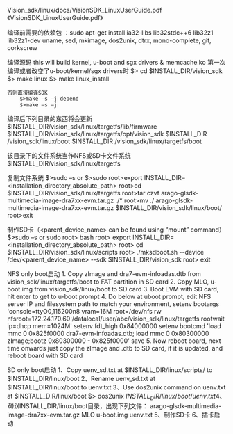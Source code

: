 
Vision_sdk/linux/docs/VisionSDK_LinuxUserGuide.pdf
《VisionSDK_LinuxUserGuide.pdf》

编译前需要的依赖包
	：sudo apt-get install ia32-libs lib32stdc++6 lib32z1 lib32z1-dev
		uname, sed, mkimage, dos2unix, dtrx, mono-complete, git, corkscrew
		
		
编译源码
this will build kernel, u-boot and sgx drivers & memcache.ko
	第一次编译或者改变了u-boot/kernel/sgx drivers时
		$> cd $INSTALL_DIR/vision_sdk 
		$> make linux 
		$> make linux_install
	
	否则直接编译SDK
		$>make –s –j depend 
		$>make –s –j
		
		
编译后下列目录的东西将会更新
	$INSTALL_DIR/vision_sdk/linux/targetfs/lib/firmware
	$INSTALL_DIR/vision_sdk/linux/targetfs/opt/vision_sdk
	$INSTALL_DIR /vision_sdk/linux/boot
	$INSTALL_DIR /vision_sdk/linux/targetfs/boot
	
该目录下的文件系统当作NFS或SD卡文件系统
	$INSTALL_DIR/vision_sdk/linux/targetfs
	
复制文件系统
	$>sudo –s or $>sudo 
	root>export INSTALL_DIR=<installation_directory_absolute_path> 
	root>cd $INSTALL_DIR/vision_sdk/linux/targetfs 
	root>tar czvf arago-glsdk-multimedia-image-dra7xx-evm.tar.gz ./* 
	root>mv ./ arago-glsdk-multimedia-image-dra7xx-evm.tar.gz $INSTALL_DIR/vision_sdk/linux/boot/ 
	root>exit


制作SD卡（<parent_device_name> can be found using “mount” command）
	$>sudo –s or sudo
	root> bash
	root> export INSTALL_DIR=<installation_directory_absolute_path>
	root> cd $INSTALL_DIR/vision_sdk/linux/scripts
	root> ./mksdboot.sh --device /dev/<parent_device_name> --sdk $INSTALL_DIR/vision_sdk
	root> exit	

NFS only boot启动
	1. Copy zImage and dra7-evm-infoadas.dtb 
		from vision_sdk/linux/targetfs/boot to FAT partition in SD card
	2. Copy MLO, u-boot.img 
		from vision_sdk/linux/boot to SD card
	3. Boot EVM with SD card, 
		hit enter to get to u-boot prompt
	4. Do below at uboot prompt, edit NFS server IP and filesystem path to match your environment, 
		setenv bootargs 'console=ttyO0,115200n8 vram=16M root=/dev/nfs rw 
			nfsroot=172.24.170.60:/datalocal/user/abc/vision_sdk/linux/targetfs rootwait
			ip=dhcp mem=1024M' 
		setenv fdt_high 0x84000000 
		setenv bootcmd 'load mmc 0 0x825f0000 dra7-evm-infoadas.dtb;
			load mmc 0 0x80300000 zImage;bootz 0x80300000 - 0x825f0000' save
	5. Now reboot board, next time onwards just copy the zImage and .dtb to SD card, if it is updated, 
		and reboot board with SD card
		
SD only boot启动
	1、Copy uenv_sd.txt at $INSTALL_DIR/linux/scripts/ to $INSTALL_DIR/linux/boot
	2、Rename uenv_sd.txt at $INSTALL_DIR/linux/boot to uenv.txt
	3、Use dos2unix command on uenv.txt at $INSTALL_DIR/linux/boot 
		$> dos2unix $INSTALL_DIR/linux/boot/uenv.txt
	4、确认$INSTALL_DIR/linux/boot目录，出现下列文件：
		arago-glsdk-multimedia-image-dra7xx-evm.tar.gz
		MLO
		u-boot.img
		uenv.txt
	5、制作SD卡
	6、插卡启动
	
	
	
	
	
	
	
		